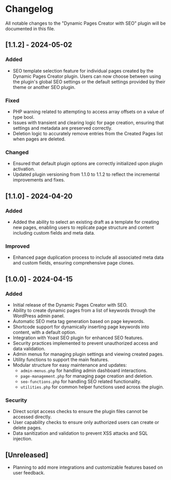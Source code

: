 # Changelog

All notable changes to the "Dynamic Pages Creator with SEO" plugin will be documented in this file.

## [1.1.2] - 2024-05-02

### Added
- SEO template selection feature for individual pages created by the Dynamic Pages Creator plugin. Users can now choose between using the plugin's global SEO settings or the default settings provided by their theme or another SEO plugin.

### Fixed
- PHP warning related to attempting to access array offsets on a value of type bool.
- Issues with transient and clearing logic for page creation, ensuring that settings and metadata are preserved correctly.
- Deletion logic to accurately remove entries from the Created Pages list when pages are deleted.

### Changed
- Ensured that default plugin options are correctly initialized upon plugin activation.
- Updated plugin versioning from 1.1.0 to 1.1.2 to reflect the incremental improvements and fixes.

## [1.1.0] - 2024-04-20

### Added
- Added the ability to select an existing draft as a template for creating new pages, enabling users to replicate page structure and content including custom fields and meta data.

### Improved
- Enhanced page duplication process to include all associated meta data and custom fields, ensuring comprehensive page clones.

## [1.0.0] - 2024-04-15

### Added
- Initial release of the Dynamic Pages Creator with SEO.
- Ability to create dynamic pages from a list of keywords through the WordPress admin panel.
- Automatic SEO meta tag generation based on page keywords.
- Shortcode support for dynamically inserting page keywords into content, with a default option.
- Integration with Yoast SEO plugin for enhanced SEO features.
- Security practices implemented to prevent unauthorized access and data validation.
- Admin menus for managing plugin settings and viewing created pages.
- Utility functions to support the main features.
- Modular structure for easy maintenance and updates:
  - `admin-menus.php` for handling admin dashboard interactions.
  - `page-management.php` for managing page creation and deletion.
  - `seo-functions.php` for handling SEO related functionality.
  - `utilities.php` for common helper functions used across the plugin.

### Security
- Direct script access checks to ensure the plugin files cannot be accessed directly.
- User capability checks to ensure only authorized users can create or delete pages.
- Data sanitization and validation to prevent XSS attacks and SQL injection.

## [Unreleased]
- Planning to add more integrations and customizable features based on user feedback.

